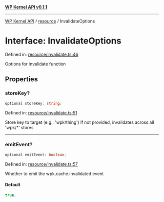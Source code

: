 [**WP Kernel API v0.1.1**](../../README.md)

---

[WP Kernel API](../../README.md) / [resource](../README.md) / InvalidateOptions

# Interface: InvalidateOptions

Defined in: [resource/invalidate.ts:46](https://github.com/theGeekist/wp-kernel/blob/main/packages/kernel/src/resource/invalidate.ts#L46)

Options for invalidate function

## Properties

### storeKey?

```ts
optional storeKey: string;
```

Defined in: [resource/invalidate.ts:51](https://github.com/theGeekist/wp-kernel/blob/main/packages/kernel/src/resource/invalidate.ts#L51)

Store key to target (e.g., 'wpk/thing')
If not provided, invalidates across all 'wpk/\*' stores

---

### emitEvent?

```ts
optional emitEvent: boolean;
```

Defined in: [resource/invalidate.ts:57](https://github.com/theGeekist/wp-kernel/blob/main/packages/kernel/src/resource/invalidate.ts#L57)

Whether to emit the wpk.cache.invalidated event

#### Default

```ts
true;
```
